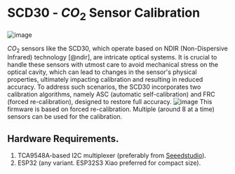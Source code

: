# SCD30 - $CO_2$ Sensor Calibration 

![image](https://github.com/prasannaad/SCD30-Forced-Calibration-Server/assets/70738433/ae125eaa-394a-4c06-8c87-1e891a9891a1)

$CO_2$ sensors like the SCD30, which operate based on NDIR (Non-Dispersive Infrared) technology [@ndir], are intricate optical systems. 
It is crucial to handle these sensors with utmost care to avoid mechanical stress on the optical cavity, which can lead to changes in the sensor's physical properties, ultimately impacting calibration and resulting in reduced accuracy. To address such scenarios, the SCD30 incorporates two calibration algorithms, namely ASC (automatic self-calibration) and FRC (forced re-calibration), designed to restore full accuracy. 
![image](https://github.com/prasannaad/SCD30-Forced-Calibration-Server/assets/70738433/2137ba15-71ee-489e-b9f6-2ea3eb24bd0c)
This firmware is based on forced re-calibration. Multiple (around 8 at a time) sensors can be used for the calibration. 


## Hardware Requirements.
1. TCA9548A-based I2C multiplexer (preferably from [Seeedstudio](https://www.seeedstudio.com/Grove-8-Channel-I2C-Hub-TCA9548A-p-4398.html)).
2. ESP32 (any variant. ESP32S3 Xiao preferred for compact size).
